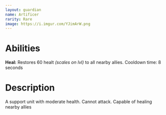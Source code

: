 ```yaml
---
layout: guardian
name: Artificer
rarity: Rare
image: https://i.imgur.com/YJimArW.png
---
```


# Abilities

**Heal:** Restores 60 healt *(scales on lvl)* to all nearby allies. Cooldown time: 8 seconds

# Description

A support unit with moderate health. Cannot attack. Capable of healing nearby allies
